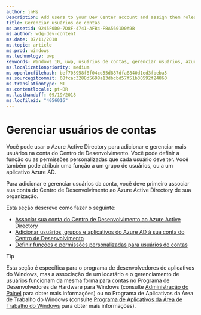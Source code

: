 ```yaml
---
author: jnHs
Description: Add users to your Dev Center account and assign them roles with specific permissions.
title: Gerenciar usuários de contas
ms.assetid: 9245F0D0-7D8F-4741-AFB4-FBA5601D0A9B
ms.author: wdg-dev-content
ms.date: 07/11/2018
ms.topic: article
ms.prod: windows
ms.technology: uwp
keywords: Windows 10, uwp, usuários de contas, gerenciar usuários, azure ad, multiusuário, vários usuários
ms.localizationpriority: medium
ms.openlocfilehash: bef703958f8f04cd55d887dfa8840d1ed3fbeba5
ms.sourcegitcommit: 68fcac3288d5698a13dbcbd57f51b30592f24860
ms.translationtype: MT
ms.contentlocale: pt-BR
ms.lasthandoff: 09/19/2018
ms.locfileid: "4056016"
---
```

# <a name="manage-account-users"></a>Gerenciar usuários de contas

Você pode usar o Azure Active Directory para adicionar e gerenciar mais usuários na conta do Centro de Desenvolvimento. Você pode definir a função ou as permissões personalizadas que cada usuário deve ter. Você também pode atribuir uma função a um grupo de usuários, ou a um aplicativo Azure AD.

Para adicionar e gerenciar usuários da conta, você deve primeiro associar sua conta do Centro de Desenvolvimento ao Azure Active Directory de sua organização. 

Esta seção descreve como fazer o seguinte:

-   [Associar sua conta do Centro de Desenvolvimento ao Azure Active Directory](associate-azure-ad-with-dev-center.md)
-   [Adicionar usuários, grupos e aplicativos do Azure AD à sua conta do Centro de Desenvolvimento](add-users-groups-and-azure-ad-applications.md)
-   [Definir funções e permissões personalizadas para usuários de contas](set-custom-permissions-for-account-users.md)

> [!TIP]
> Esta seção é específica para o programa de desenvolvedores de aplicativos do Windows, mas a associação de um locatário e o gerenciamento de usuários funcionam da mesma forma para contas no Programa de Desenvolvedores de Hardware para Windows (consulte [Administração do Painel](https://docs.microsoft.com/windows-hardware/drivers/dashboard/dashboard-administration) para obter mais informações) ou no Programa de Aplicativos da Área de Trabalho do Windows (consulte [Programa de Aplicativos da Área de Trabalho do Windows](https://docs.microsoft.com/windows/desktop/appxpkg/windows-desktop-application-program#add-and-manage-account-users) para obter mais informações).
